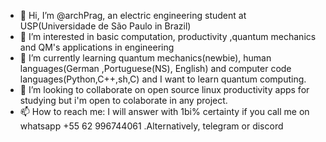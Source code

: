 - 👋 Hi, I’m @archPrag, an electric engineering student at USP(Universidade de São Paulo in Brazil)
- 👀 I’m interested in basic computation, productivity ,quantum mechanics and QM's applications in engineering
- 🌱 I’m currently learning quantum mechanics(newbie), human languages(German ,Portuguese(NS), English) and computer code languages(Python,C++,sh,C) and I want to learn quantum computing.
- 💞️ I’m looking to collaborate on open source linux productivity apps for studying but i'm open to colaborate in any project.
- 📫 How to reach me: I will answer with 1bi% certainty if you call me on whatsapp +55 62 996744061 .Alternatively, telegram or discord

<!---
archPrag/archPrag is a ✨ special ✨ repository because its `README.md` (this file) appears on your GitHub profile.
You can click the Preview link to take a look at your changes.
--->
